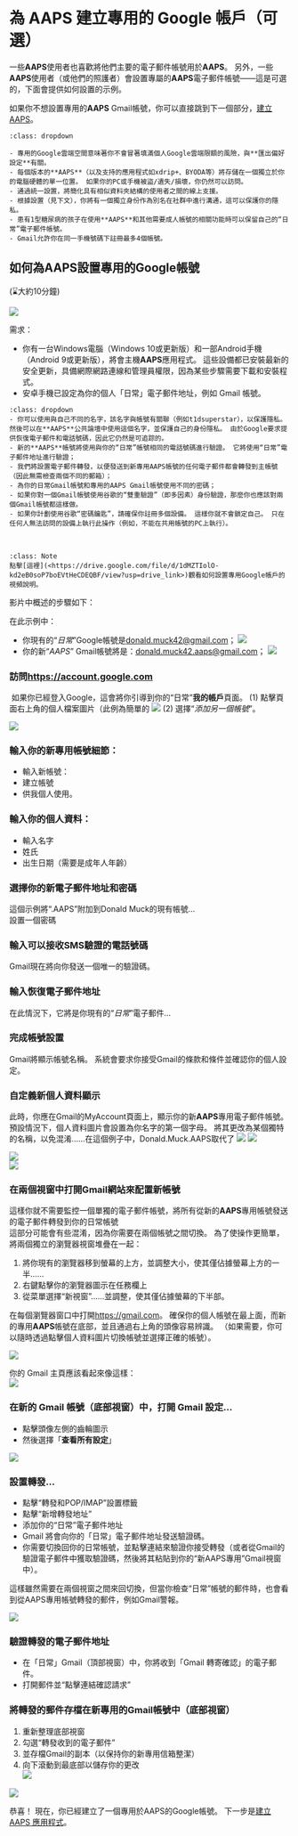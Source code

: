 # 為 AAPS 建立專用的 Google 帳戶（可選）

一些**AAPS**使用者也喜歡將他們主要的電子郵件帳號用於**AAPS**。 另外，一些**AAPS**使用者（或他們的照護者）會設置專屬的**AAPS**電子郵件帳號——這是可選的，下面會提供如何設置的示例。

如果你不想設置專用的**AAPS** Gmail帳號，你可以直接跳到下一個部分，[建立AAPS](../SettingUpAaps/BuildingAaps.md)。

```{admonition} Advantages of a dedicated Google account for AAPS
:class: dropdown

- 專用的Google雲端空間意味著你不會冒著填滿個人Google雲端限額的風險，與**匯出偏好設定**有關。
- 每個版本的**AAPS**（以及支持的應用程式如xdrip+、BYODA等）將存儲在一個獨立於你的電腦硬體的單一位置。 如果你的PC或手機被盜/遺失/損壞，你仍然可以訪問。
- 通過統一設置，將簡化具有相似資料夾結構的使用者之間的線上支援。
- 根據設置（見下文），你將有一個獨立身份作為別名在社群中進行溝通，這可以保護你的隱私。 
- 患有1型糖尿病的孩子在使用**AAPS**和其他需要成人帳號的相關功能時可以保留自己的“日常”電子郵件帳號。
- Gmail允許你在同一手機號碼下註冊最多4個帳號。
```

## 如何為AAPS設置專用的Google帳號

(⌛大約10分鐘)

![](../images/Building-the-App/building_0001.png)

需求：

* 你有一台Windows電腦（Windows 10或更新版）和一部Android手機（Android 9或更新版），將會主機**AAPS**應用程式。 這些設備都已安裝最新的安全更新，具備網際網路連線和管理員權限，因為某些步驟需要下載和安裝程式。
* 安卓手機已設定為你的個人「日常」電子郵件地址，例如 Gmail 帳號。

```{admonition} Things to consider when setting up your new account
:class: dropdown
- 你可以使用與自己不同的名字，該名字與帳號有關聯（例如t1dsuperstar），以保護隱私。 然後可以在**AAPS**公共論壇中使用這個名字，並保護自己的身份隱私。 由於Google要求提供恢復電子郵件和電話號碼，因此它仍然是可追踪的。
- 新的**AAPS**帳號將使用與你的“日常”帳號相同的電話號碼進行驗證。 它將使用“日常”電子郵件地址進行驗證；
- 我們將設置電子郵件轉發，以便發送到新專用AAPS帳號的任何電子郵件都會轉發到主帳號（因此無需檢查兩個不同的郵箱）；
- 為你的日常Gmail帳號和專用的AAPS Gmail帳號使用不同的密碼；
- 如果你對一個Gmail帳號使用谷歌的“雙重驗證”（即多因素）身份驗證，那麼你也應該對兩個Gmail帳號都這樣做。
- 如果你計劃使用谷歌“密碼鑰匙”，請確保你註冊多個設備。 這樣你就不會鎖定自己。 只在任何人無法訪問的設備上執行此操作（例如，不能在共用帳號的PC上執行）。
```
 

```{admonition}  Video Walkthrough! 
:class: Note
點擊[這裡](<https://drive.google.com/file/d/1dMZTIolO-kd2eB0soP7boEVtHeCDEQBF/view?usp=drive_link>)觀看如何設置專用Google帳戶的視頻說明。
```

 影片中概述的步驟如下：

在此示例中： 
- 你現有的“_日常_”Google帳號是<donald.muck42@gmail.com>； ![](../images/Building-the-App/building_0002.png)
- 你的新“_AAPS_” Gmail帳號將是：<donald.muck42.aaps@gmail.com>； ![](../images/Building-the-App/building_0003.png)


### 訪問<https://account.google.com> 

 如果你已經登入Google，這會將你引導到你的“日常”**我的帳戶**頁面。 (1) 點擊頁面右上角的個人檔案圖片（此例為簡單的 ![](../images/Building-the-App/building_0002.png) (2) 選擇“_添加另一個帳號_”。

![](../images/Building-the-App/building_0005.png)


### 輸入你的新專用帳號細節： 

- 輸入新帳號： 
- 建立帳號
- 供我個人使用。 


### 輸入你的個人資料：
 - 輸入名字
 - 姓氏
 - 出生日期（需要是成年人年齡）

### 選擇你的新電子郵件地址和密碼

這個示例將“.AAPS”附加到Donald Muck的現有帳號…\
設置一個密碼

### 輸入可以接收SMS驗證的電話號碼

Gmail現在將向你發送一個唯一的驗證碼。

### 輸入恢復電子郵件地址

在此情況下，它將是你現有的“_日常_”電子郵件…

### 完成帳號設置

Gmail將顯示帳號名稱。 系統會要求你接受Gmail的條款和條件並確認你的個人設定。

### 自定義新個人資料顯示

此時，你應在Gmail的MyAccount頁面上，顯示你的新**AAPS**專用電子郵件帳號。 預設情況下，個人資料圖片會設置為你名字的第一個字母。 將其更改為某個獨特的名稱，以免混淆……在這個例子中，Donald.Muck.AAPS取代了 ![](../images/Building-the-App/building_0002.png) ![](../images/Building-the-App/building_0003.png)

![](../images/Building-the-App/building_0007.png)\
![](../images/Building-the-App/building_0008.png)

### 在兩個視窗中打開Gmail網站來配置新帳號

這樣你就不需要監控一個單獨的電子郵件帳號，將所有從新的**AAPS**專用帳號發送的電子郵件轉發到你的日常帳號\
這部分可能會有些混淆，因為你需要在兩個帳號之間切換。 為了使操作更簡單，將兩個獨立的瀏覽器視窗堆疊在一起：

1. 將你現有的瀏覽器移到螢幕的上方，並調整大小，使其僅佔據螢幕上方的一半……
2. 右鍵點擊你的瀏覽器圖示在任務欄上
3. 從菜單選擇“新視窗”……並調整，使其僅佔據螢幕的下半部。

在每個瀏覽器窗口中打開<https://gmail.com>。 確保你的個人帳號在最上面，而新的專用**AAPS**帳號在底部，並且通過右上角的頭像容易辨識。 （如果需要，你可以隨時透過點擊個人資料圖片切換帳號並選擇正確的帳號）。

![](../images/Building-the-App/building_0009.png)

你的 Gmail 主頁應該看起來像這樣：\
![](../images/Building-the-App/building_0010.png)

 ### 在新的 Gmail 帳號（底部視窗）中，打開 Gmail 設定…

- 點擊頭像左側的齒輪圖示
- 然後選擇「**查看所有設定**」

![](../images/Building-the-App/building_0011.png)

### 設置轉發…

- 點擊“轉發和POP/IMAP”設置標籤
- 點擊“新增轉發地址”
- 添加你的“日常”電子郵件地址
- Gmail 將會向你的「日常」電子郵件地址發送驗證碼。
- 你需要切換回你的日常帳號，並點擊連結來驗證你接受轉發（或者從Gmail的驗證電子郵件中獲取驗證碼，然後將其粘貼到你的“新AAPS專用”Gmail視窗中）。

這樣雖然需要在兩個視窗之間來回切換，但當你檢查“日常”帳號的郵件時，也會看到從AAPS專用帳號轉發的郵件，例如Gmail警報。

![](../images/Building-the-App/building_0012.png)

### 驗證轉發的電子郵件地址

- 在「日常」Gmail（頂部視窗）中，你將收到「Gmail 轉寄確認」的電子郵件。
- 打開郵件並“點擊連結確認請求”

### 將轉發的郵件存檔在新專用的Gmail帳號中（底部視窗）

<!---->

1. 重新整理底部視窗
2. 勾選“轉發收到的電子郵件”
3. 並存檔Gmail的副本（以保持你的新專用信箱整潔）
4. 向下滾動到最底部以儲存你的更改\
   ![](../images/Building-the-App/building_0013.png)

![](../images/Building-the-App/building_0014.png)

恭喜！ 現在，你已經建立了一個專用於AAPS的Google帳號。 下一步是[建立 AAPS 應用程式](../SettingUpAaps/BuildingAaps.md)。